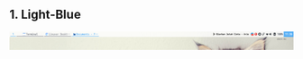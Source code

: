 <h2>1. Light-Blue</h2>
<img src="https://raw.githubusercontent.com/leyzee/dotfiles/master/.config/tint2/Light-Blue/Screenshot_2018-08-18_23-36-39.png"/>
